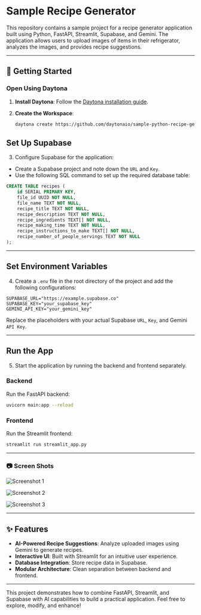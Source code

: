 # Sample Recipe Generator

This repository contains a sample project for a recipe generator application built using Python, FastAPI, Streamlit, Supabase, and Gemini. The application allows users to upload images of items in their refrigerator, analyzes the images, and provides recipe suggestions.

---

## 🚀 Getting Started

### Open Using Daytona

1. **Install Daytona**: Follow the [Daytona installation guide](https://www.daytona.io/docs/installation/installation/).
2. **Create the Workspace**:

   ```bash
   daytona create https://github.com/daytonaio/sample-python-recipe-generator
   ```

## Set Up Supabase

3. Configure Supabase for the application:

- Create a Supabase project and note down the `URL` and `Key`.
- Use the following SQL command to set up the required database table:

```sql
CREATE TABLE recipes (
    id SERIAL PRIMARY KEY,
    file_id UUID NOT NULL,
    file_name TEXT NOT NULL,
    recipe_title TEXT NOT NULL,
    recipe_description TEXT NOT NULL,
    recipe_ingredients TEXT[] NOT NULL,
    recipe_making_time TEXT NOT NULL,
    recipe_instructions_to_make TEXT[] NOT NULL,
    recipe_number_of_people_servings TEXT NOT NULL
);
```

---

## Set Environment Variables

4. Create a `.env` file in the root directory of the project and add the following configurations:

```env
SUPABASE_URL="https://example.supabase.co"
SUPABASE_KEY="your_supabase_key"
GEMINI_API_KEY="your_gemini_key"
```

Replace the placeholders with your actual Supabase `URL`, `Key`, and Gemini `API Key`.

---

## Run the App

5. Start the application by running the backend and frontend separately.

### Backend

Run the FastAPI backend:

```bash
uvicorn main:app --reload
```

### Frontend

Run the Streamlit frontend:

```bash
streamlit run streamlit_app.py
```

---

### 📷 Screen Shots

![Screenshot 1](https://github.com/daytonaio/sample-python-recipe-generator/blob/main/images/Screenshot-1.png)

![Screenshot 2](https://github.com/daytonaio/sample-python-recipe-generator/blob/main/images/Screenshot-2.png)

![Screenshot 3](https://github.com/daytonaio/sample-python-recipe-generator/blob/main/images/Screenshot-3.png)

---

## ✨ Features

- **AI-Powered Recipe Suggestions**: Analyze uploaded images using Gemini to generate recipes.
- **Interactive UI**: Built with Streamlit for an intuitive user experience.
- **Database Integration**: Store recipe data in Supabase.
- **Modular Architecture**: Clean separation between backend and frontend.

---

This project demonstrates how to combine FastAPI, Streamlit, and Supabase with AI capabilities to build a practical application. Feel free to explore, modify, and enhance!
